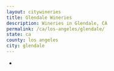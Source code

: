 ```yaml
---
layout: citywineries
title: Glendale Wineries
description: Wineries in Glendale, CA
permalink: /ca/los-angeles/glendale/
state: ca
county: los angeles
city: glendale
---
```

-
